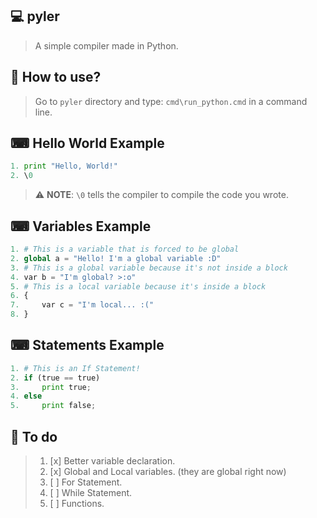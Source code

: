 ## 💻 pyler
> A simple compiler made in Python.

## 🤔 How to use?
> Go to `pyler` directory and type: `cmd\run_python.cmd` in a command line.

## ⌨ Hello World Example
```py
1. print "Hello, World!"
2. \0
```
> ⚠ **NOTE**: `\0` tells the compiler to compile the code you wrote.

## ⌨ Variables Example
```py
1. # This is a variable that is forced to be global
2. global a = "Hello! I'm a global variable :D"
3. # This is a global variable because it's not inside a block
4. var b = "I'm global? >:o"
5. # This is a local variable because it's inside a block
6. {
7.     var c = "I'm local... :("
8. }
```

## ⌨ Statements Example
```py
1. # This is an If Statement!
2. if (true == true)
3.     print true;
4. else
5.     print false;
```

## 📝 To do
> 1. [x] Better variable declaration.
> 2. [x] Global and Local variables. (they are global right now)
> 3. [ ] For Statement.
> 4. [ ] While Statement.
> 5. [ ] Functions. 
